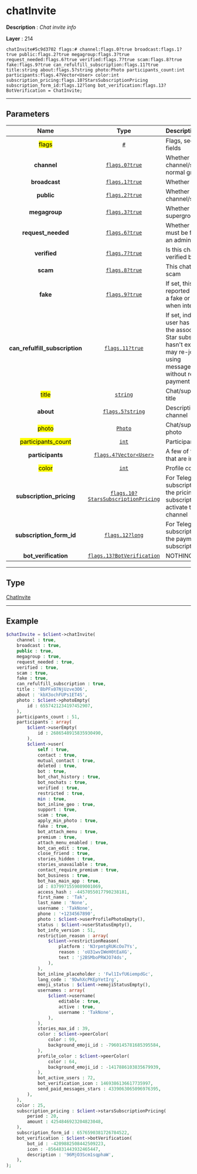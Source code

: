 # chatInvite

**Description** : *Chat invite info*

**Layer** : 214

```tl
chatInvite#5c9d3702 flags:# channel:flags.0?true broadcast:flags.1?true public:flags.2?true megagroup:flags.3?true request_needed:flags.6?true verified:flags.7?true scam:flags.8?true fake:flags.9?true can_refulfill_subscription:flags.11?true title:string about:flags.5?string photo:Photo participants_count:int participants:flags.4?Vector<User> color:int subscription_pricing:flags.10?StarsSubscriptionPricing subscription_form_id:flags.12?long bot_verification:flags.13?BotVerification = ChatInvite;
```

---

## Parameters

| Name | Type | Description |
| :---: | :---: | :--- |
| <mark>flags</mark> | [`#`](type/#) | Flags, see TL conditional fields |
| **channel** | [`flags.0?true`](type/true) | Whether this is a channel/supergroup or a normal group |
| **broadcast** | [`flags.1?true`](type/true) | Whether this is a channel |
| **public** | [`flags.2?true`](type/true) | Whether this is a public channel/supergroup |
| **megagroup** | [`flags.3?true`](type/true) | Whether this is a supergroup |
| **request_needed** | [`flags.6?true`](type/true) | Whether the join request » must be first approved by an administrator |
| **verified** | [`flags.7?true`](type/true) | Is this chat or channel verified by Telegram? |
| **scam** | [`flags.8?true`](type/true) | This chat is probably a scam |
| **fake** | [`flags.9?true`](type/true) | If set, this chat was reported by many users as a fake or scam: be careful when interacting with it |
| **can_refulfill_subscription** | [`flags.11?true`](type/true) | If set, indicates that the user has already paid for the associated Telegram Star subscriptions » and it hasn't expired yet, so they may re-join the channel using messages.importChatInvite without repeating the payment |
| <mark>title</mark> | [`string`](type/string) | Chat/supergroup/channel title |
| **about** | [`flags.5?string`](type/string) | Description of the group of channel |
| <mark>photo</mark> | [`Photo`](type/Photo) | Chat/supergroup/channel photo |
| <mark>participants_count</mark> | [`int`](type/int) | Participant count |
| **participants** | [`flags.4?Vector<User>`](type/User) | A few of the participants that are in the group |
| <mark>color</mark> | [`int`](type/int) | Profile color palette ID |
| **subscription_pricing** | [`flags.10?StarsSubscriptionPricing`](type/StarsSubscriptionPricing) | For Telegram Star subscriptions », contains the pricing of the subscription the user must activate to join the private channel |
| **subscription_form_id** | [`flags.12?long`](type/long) | For Telegram Star subscriptions », the ID of the payment form for the subscription |
| **bot_verification** | [`flags.13?BotVerification`](type/BotVerification) | NOTHING |

---

## Type

[ChatInvite](type/ChatInvite)

---

## Example

```php
$chatInvite = $client->chatInvite(
	channel : true,
	broadcast : true,
	public : true,
	megagroup : true,
	request_needed : true,
	verified : true,
	scam : true,
	fake : true,
	can_refulfill_subscription : true,
	title : 'BbPFx07NjUzve3O6',
	about : 'kbX3ochFUPs1ET4S',
	photo : $client->photoEmpty(
		id : 6557421234197452907,
	),
	participants_count : 51,
	participants : array(
		$client->userEmpty(
			id : 2686548915835930490,
		),
		$client->user(
			self : true,
			contact : true,
			mutual_contact : true,
			deleted : true,
			bot : true,
			bot_chat_history : true,
			bot_nochats : true,
			verified : true,
			restricted : true,
			min : true,
			bot_inline_geo : true,
			support : true,
			scam : true,
			apply_min_photo : true,
			fake : true,
			bot_attach_menu : true,
			premium : true,
			attach_menu_enabled : true,
			bot_can_edit : true,
			close_friend : true,
			stories_hidden : true,
			stories_unavailable : true,
			contact_require_premium : true,
			bot_business : true,
			bot_has_main_app : true,
			id : 8379971559089001069,
			access_hash : -4457055017790238181,
			first_name : 'Tak',
			last_name : 'None',
			username : 'TakNone',
			phone : '+1234567890',
			photo : $client->userProfilePhotoEmpty(),
			status : $client->userStatusEmpty(),
			bot_info_version : 51,
			restriction_reason : array(
				$client->restrictionReason(
					platform : 'N3rpmtgRUKcOo7Ys',
					reason : 'oU31wvIWeH0tEaXG',
					text : 'j2BSMboPRWJO74ds',
				),
			),
			bot_inline_placeholder : 'Fwl1IvfU6iempdGc',
			lang_code : '9DwhXcPKEpYetIrg',
			emoji_status : $client->emojiStatusEmpty(),
			usernames : array(
				$client->username(
					editable : true,
					active : true,
					username : 'TakNone',
				),
			),
			stories_max_id : 39,
			color : $client->peerColor(
				color : 99,
				background_emoji_id : -7960145781685395584,
			),
			profile_color : $client->peerColor(
				color : 64,
				background_emoji_id : -1417886103835679939,
			),
			bot_active_users : 72,
			bot_verification_icon : 1469386136617735997,
			send_paid_messages_stars : 4339063065096976395,
		),
	),
	color : 25,
	subscription_pricing : $client->starsSubscriptionPricing(
		period : 20,
		amount : 4254846923204823048,
	),
	subscription_form_id : 6576590381726784522,
	bot_verification : $client->botVerification(
		bot_id : -4209882508442509223,
		icon : -8564831443932465447,
		description : '96MjO3Scm1sqphaW',
	),
);
```